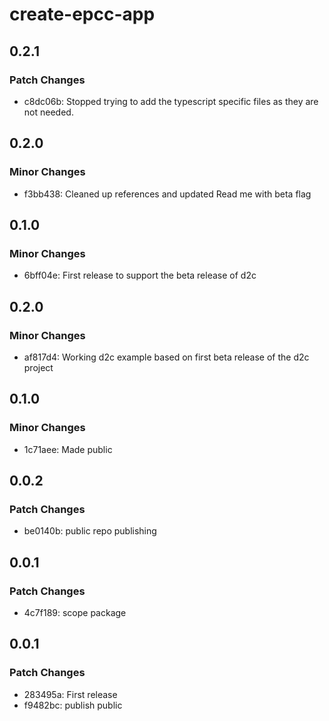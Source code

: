 # create-epcc-app

## 0.2.1

### Patch Changes

- c8dc06b: Stopped trying to add the typescript specific files as they are not needed.

## 0.2.0

### Minor Changes

- f3bb438: Cleaned up references and updated Read me with beta flag

## 0.1.0

### Minor Changes

- 6bff04e: First release to support the beta release of d2c

## 0.2.0

### Minor Changes

- af817d4: Working d2c example based on first beta release of the d2c project

## 0.1.0

### Minor Changes

- 1c71aee: Made public

## 0.0.2

### Patch Changes

- be0140b: public repo publishing

## 0.0.1

### Patch Changes

- 4c7f189: scope package

## 0.0.1

### Patch Changes

- 283495a: First release
- f9482bc: publish public
